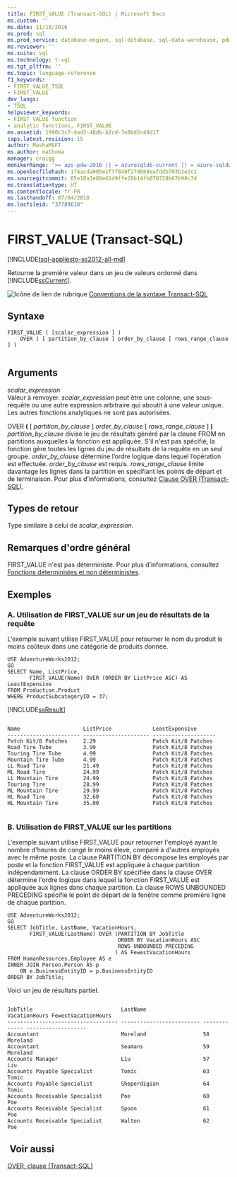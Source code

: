 ```yaml
---
title: FIRST_VALUE (Transact-SQL) | Microsoft Docs
ms.custom: ''
ms.date: 11/10/2016
ms.prod: sql
ms.prod_service: database-engine, sql-database, sql-data-warehouse, pdw
ms.reviewer: ''
ms.suite: sql
ms.technology: t-sql
ms.tgt_pltfrm: ''
ms.topic: language-reference
f1_keywords:
- FIRST_VALUE_TSQL
- FIRST_VALUE
dev_langs:
- TSQL
helpviewer_keywords:
- FIRST_VALUE function
- analytic functions, FIRST_VALUE
ms.assetid: 1990c3c7-dad2-48db-b2cd-3e8bd2c49d17
caps.latest.revision: 15
author: MashaMSFT
ms.author: mathoma
manager: craigg
monikerRange: '>= aps-pdw-2016 || = azuresqldb-current || = azure-sqldw-latest || >= sql-server-2016 || = sqlallproducts-allversions'
ms.openlocfilehash: 1f4acda005e2f7f849f27d089eafddb703b2e2c1
ms.sourcegitcommit: 05e18a1e80e61d9ffe28b14fb070728b67b98c7d
ms.translationtype: HT
ms.contentlocale: fr-FR
ms.lasthandoff: 07/04/2018
ms.locfileid: "37789610"
---
```

# <a name="firstvalue-transact-sql"></a>FIRST_VALUE (Transact-SQL)
[!INCLUDE[tsql-appliesto-ss2012-all-md](../../includes/tsql-appliesto-ss2012-all-md.md)]

  Retourne la première valeur dans un jeu de valeurs ordonné dans [!INCLUDE[ssCurrent](../../includes/sscurrent-md.md)].  
  
 ![Icône de lien de rubrique](../../database-engine/configure-windows/media/topic-link.gif "Icône lien de rubrique") [Conventions de la syntaxe Transact-SQL](../../t-sql/language-elements/transact-sql-syntax-conventions-transact-sql.md)  
  
## <a name="syntax"></a>Syntaxe  
  
```  
FIRST_VALUE ( [scalar_expression ] )   
    OVER ( [ partition_by_clause ] order_by_clause [ rows_range_clause ] )  
  
```  
  
## <a name="arguments"></a>Arguments  
 *scalar_expression*  
 Valeur à renvoyer. *scalar_expression* peut être une colonne, une sous-requête ou une autre expression arbitraire qui aboutit à une valeur unique. Les autres fonctions analytiques ne sont pas autorisées.  
  
 OVER **(** [ *partition_by_clause* ] *order_by_clause* [ *rows_range_clause* ] **)**  
 *partition_by_clause* divise le jeu de résultats généré par la clause FROM en partitions auxquelles la fonction est appliquée. S'il n'est pas spécifié, la fonction gère toutes les lignes du jeu de résultats de la requête en un seul groupe. *order_by_clause* détermine l’ordre logique dans lequel l’opération est effectuée. *order_by_clause* est requis. *rows_range_clause* limite davantage les lignes dans la partition en spécifiant les points de départ et de terminaison. Pour plus d’informations, consultez [Clause OVER &#40;Transact-SQL&#41;](../../t-sql/queries/select-over-clause-transact-sql.md).  
  
## <a name="return-types"></a>Types de retour  
 Type similaire à celui de *scalar_expression*.  
  
## <a name="general-remarks"></a>Remarques d'ordre général  
 FIRST_VALUE n'est pas déterministe. Pour plus d’informations, consultez [Fonctions déterministes et non déterministes](../../relational-databases/user-defined-functions/deterministic-and-nondeterministic-functions.md).  
  
## <a name="examples"></a>Exemples  
  
### <a name="a-using-firstvalue-over-a-query-result-set"></a>A. Utilisation de FIRST_VALUE sur un jeu de résultats de la requête  
 L'exemple suivant utilise FIRST_VALUE pour retourner le nom du produit le moins coûteux dans une catégorie de produits donnée.  
  
```  
USE AdventureWorks2012;  
GO  
SELECT Name, ListPrice,   
       FIRST_VALUE(Name) OVER (ORDER BY ListPrice ASC) AS LeastExpensive   
FROM Production.Product  
WHERE ProductSubcategoryID = 37;  
```  
  
 [!INCLUDE[ssResult](../../includes/ssresult-md.md)]  
  
```  
  
Name                    ListPrice             LeastExpensive  
----------------------- --------------------- --------------------  
Patch Kit/8 Patches     2.29                  Patch Kit/8 Patches  
Road Tire Tube          3.99                  Patch Kit/8 Patches  
Touring Tire Tube       4.99                  Patch Kit/8 Patches  
Mountain Tire Tube      4.99                  Patch Kit/8 Patches  
LL Road Tire            21.49                 Patch Kit/8 Patches  
ML Road Tire            24.99                 Patch Kit/8 Patches  
LL Mountain Tire        24.99                 Patch Kit/8 Patches  
Touring Tire            28.99                 Patch Kit/8 Patches  
ML Mountain Tire        29.99                 Patch Kit/8 Patches  
HL Road Tire            32.60                 Patch Kit/8 Patches  
HL Mountain Tire        35.00                 Patch Kit/8 Patches  
  
```  
  
### <a name="b-using-firstvalue-over-partitions"></a>B. Utilisation de FIRST_VALUE sur les partitions  
 L'exemple suivant utilise FIRST_VALUE pour retourner l'employé ayant le nombre d'heures de congé le moins élevé, comparé à d'autres employés avec le même poste. La clause PARTITION BY décompose les employés par poste et la fonction FIRST_VALUE est appliquée à chaque partition indépendamment. La clause ORDER BY spécifiée dans la clause OVER détermine l'ordre logique dans lequel la fonction FIRST_VALUE est appliquée aux lignes dans chaque partition. La clause ROWS UNBOUNDED PRECEDING spécifie le point de départ de la fenêtre comme première ligne de chaque partition.  
  
```  
USE AdventureWorks2012;   
GO  
SELECT JobTitle, LastName, VacationHours,   
       FIRST_VALUE(LastName) OVER (PARTITION BY JobTitle   
                                   ORDER BY VacationHours ASC  
                                   ROWS UNBOUNDED PRECEDING  
                                  ) AS FewestVacationHours  
FROM HumanResources.Employee AS e  
INNER JOIN Person.Person AS p   
    ON e.BusinessEntityID = p.BusinessEntityID  
ORDER BY JobTitle;  
```  
  
 Voici un jeu de résultats partiel.  
  
```  
  
JobTitle                            LastName                  VacationHours FewestVacationHours  
----------------------------------- ------------------------- ------------- -------------------  
Accountant                          Moreland                  58            Moreland  
Accountant                          Seamans                   59            Moreland  
Accounts Manager                    Liu                       57            Liu  
Accounts Payable Specialist         Tomic                     63            Tomic  
Accounts Payable Specialist         Sheperdigian              64            Tomic  
Accounts Receivable Specialist      Poe                       60            Poe  
Accounts Receivable Specialist      Spoon                     61            Poe  
Accounts Receivable Specialist      Walton                    62            Poe  
```  
  
## <a name="see-also"></a> Voir aussi  
 [OVER, clause &#40;Transact-SQL&#41;](../../t-sql/queries/select-over-clause-transact-sql.md)  
  
  
